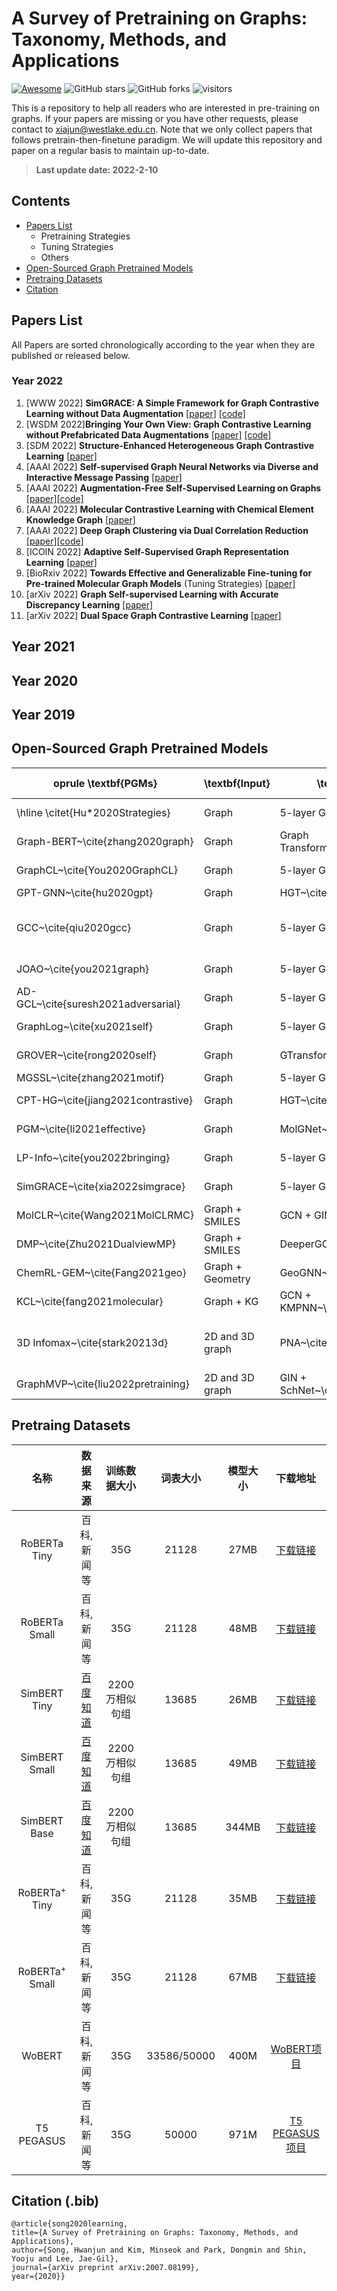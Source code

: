 # A Survey of Pretraining on Graphs: Taxonomy, Methods, and Applications
[![Awesome](https://awesome.re/badge.svg)](https://awesome.re) ![GitHub stars](https://img.shields.io/github/stars/JaydenXia-tech/awesome-self-supervised-learning-for-graphs?color=yellow)  ![GitHub forks](https://img.shields.io/github/forks/SXKDZ/awesome-self-supervised-learning-for-graphs?color=green&label=Fork)  ![visitors](https://visitor-badge.glitch.me/badge?page_id=SXKDZ.awesome-self-supervised-learning-for-graphs)

This is a repository to help all readers who are interested in pre-training on graphs. 
If your papers are missing or you have other requests, please contact to <xiajun@westlake.edu.cn>. Note that we only collect papers that follows pretrain-then-finetune paradigm. We will update this repository and paper on a regular basis to maintain up-to-date.
> **Last update date: 2022-2-10**

## Contents
- [Papers List](#papers)
  <a name="prestrategies"></a>
  + Pretraining Strategies
  <a name="tunestrategies"></a>
  + Tuning Strategies
  <a name="others"></a>
  + Others
- [Open-Sourced Graph Pretrained Models](#PGMs)
- [Pretraing Datasets](#Datasets)
- [Citation](#Cite)

<a name="papers"></a>
## Papers List
All Papers are sorted chronologically according to the year when they are published or released below.
### Year 2022
1. [WWW 2022] **SimGRACE: A Simple Framework for Graph Contrastive Learning without Data Augmentation** [[paper]](https://arxiv.org/pdf/2202.03104.pdf) [[code]](https://github.com/junxia97/SimGRACE)
4. [WSDM 2022]**Bringing Your Own View: Graph Contrastive Learning without Prefabricated Data Augmentations** [[paper]](https://arxiv.org/abs/2201.01702) [[code]](https://github.com/Shen-Lab/GraphCL_Automated)
5. [SDM 2022] **Structure-Enhanced Heterogeneous Graph Contrastive Learning** [[paper]](https://sxkdz.github.io/files/publications/SDM/STENCIL/STENCIL.pdf)
6. [AAAI 2022] **Self-supervised Graph Neural Networks via Diverse and Interactive Message Passing** [[paper]](https://yangliang.github.io/pdf/aaai22.pdf)
9. [AAAI 2022] **Augmentation-Free Self-Supervised Learning on Graphs** [[paper]](https://arxiv.org/pdf/2112.02472.pdf)[[code]](https://github.com/Namkyeong/AFGRL)
10. [AAAI 2022] **Molecular Contrastive Learning with Chemical Element Knowledge Graph** [[paper]](https://arxiv.org/pdf/2112.00544.pdf)
13. [AAAI 2022] **Deep Graph Clustering via Dual Correlation Reduction** [[paper]](https://arxiv.org/pdf/2112.14772)[[code]](https://github.com/yueliu1999/DCRN)
14. [ICOIN 2022] **Adaptive Self-Supervised Graph Representation Learning** [[paper]](https://ieeexplore.ieee.org/abstract/document/9687176)
15. [BioRxiv 2022] **Towards Effective and Generalizable Fine-tuning for Pre-trained Molecular Graph Models** (Tuning Strategies) [[paper]](https://www.biorxiv.org/content/10.1101/2022.02.03.479055v1)
16. [arXiv 2022] **Graph Self-supervised Learning with Accurate Discrepancy Learning** [[paper]](https://arxiv.org/pdf/2202.02989.pdf)
17. [arXiv 2022] **Dual Space Graph Contrastive Learning** [[paper]](https://arxiv.org/pdf/2201.07409.pdf)

## Year 2021
## Year 2020
## Year 2019

<a name="PGMs"></a>
## Open-Sourced Graph Pretrained Models
| oprule \textbf{PGMs}                | \textbf{Input}   | \textbf{Architecture}                   | \textbf{Pretraining Task} | \textbf{Pretraining Database}                   | \textbf{\# Params.} |
|-------------------------------------|------------------|-----------------------------------------|---------------------------|-------------------------------------------------|---------------------|
| \hline \citet{Hu*2020Strategies}    | Graph            | 5-layer GIN                             | GCP + MCM                 | ZINC15 (2M) + ChEMBL (456K)                     | $\sim$ 2M           |
| Graph-BERT~\cite{zhang2020graph}    | Graph            | Graph Transformer~\cite{zhang2020graph} | GAEs                      | Cora + CiteSeer + PubMed                        | N/A                 |
| GraphCL~\cite{You2020GraphCL}       | Graph            | 5-layer GIN                             | IND                       | ZINC15 (2M) + ChEMBL (456K)                     | $\sim$ 2M           |
| GPT-GNN~\cite{hu2020gpt}            | Graph            | HGT~\cite{hu2020heterogeneous}          | GAM                       | OAG + Amazon                                    | N/A                 |
| GCC~\cite{qiu2020gcc}               | Graph            | 5-layer GIN                             | IND                       | Academia + DBLP + IMDB + Facebook + LiveJournal | \textless1M         |
| JOAO~\cite{you2021graph}            | Graph            | 5-layer GIN                             | IND                       | ZINC15 (2M) + ChEMBL (456K)                     | $\sim$ 2M           |
| AD-GCL~\cite{suresh2021adversarial} | Graph            | 5-layer GIN                             | IND                       | ZINC15 (2M) + ChEMBL (456K)                     | $\sim$ 2M           |
| GraphLog~\cite{xu2021self}          | Graph            | 5-layer GIN                             | IND                       | ZINC15 (2M) + ChEMBL (456K)                     | $\sim$ 2M           |
| GROVER~\cite{rong2020self}          | Graph            | GTransformer~\cite{rong2020self}        | GCP + MCM                 | ZINC + ChEMBL (10M)                             | 48M$\sim$100M       |
| MGSSL~\cite{zhang2021motif}         | Graph            | 5-layer GIN                             | MCM + GAM                 | ZINC15 (250K)                                   | $\sim$ 2M           |
| CPT-HG~\cite{jiang2021contrastive}  | Graph            | HGT~\cite{hu2020heterogeneous}          | IND                       | DBLP + YELP + Aminer                            | N/A                 |
| PGM~\cite{li2021effective}          | Graph            | MolGNet~\cite{li2021effective}          | RCD + MCM                 | ZINC + ChEMBL (11M)                             | 53M                 |
| LP-Info~\cite{you2022bringing}      | Graph            | 5-layer GIN                             | IND                       | ZINC15 (2M) + ChEMBL (456K)                     | $\sim$ 2M           |
| SimGRACE~\cite{xia2022simgrace}     | Graph            | 5-layer GIN                             | IND                       | ZINC15 (2M) + ChEMBL (456K)                     | $\sim$ 2M           |
| MolCLR~\cite{Wang2021MolCLRMC}      | Graph + SMILES   | GCN + GIN                               | IND                       | PubChem (10M)                                   | N/A                 |
| DMP~\cite{Zhu2021DualviewMP}        | Graph + SMILES   | DeeperGCN + Transformer                 | MCM + IND                 | PubChem (110M)                                  | 104.1 M             |
| ChemRL-GEM~\cite{Fang2021geo}       | Graph + Geometry | GeoGNN~\cite{Fang2021geo}               | MCM+GCP                   | ZINC15 (20M)                                    | N/A                 |
| KCL~\cite{fang2021molecular}        | Graph + KG       | GCN + KMPNN~\cite{fang2021molecular}    | IND                       | ZINC15 (250K)                                   | \textless 1M        |
| 3D Infomax~\cite{stark20213d}       | 2D and 3D graph  | PNA~\cite{corso2020principal}           | IND                       | QM9(50K) + GEOM-drugs(140K) + QMugs(620K)       | N/A                 |
| GraphMVP~\cite{liu2022pretraining}  | 2D and 3D graph  | GIN + SchNet~\cite{NIPS2017_303ed4c6}   | IND + GAEs                | GEOM (50k)             | $\sim$ 2M  |



<a name="Datasets"></a>
## Pretraing Datasets
| 名称           | 数据来源     | 训练数据大小 | 词表大小 | 模型大小 | 下载地址 |
| :----------:  | :---------: | :---------:| :------: | :------: | :------: |
| RoBERTa Tiny  | 百科,新闻 等  |     35G    | 21128    | 27MB | [下载链接](https://open.zhuiyi.ai/releases/nlp/models/zhuiyi/chinese_roberta_L-4_H-312_A-12.zip) |
| RoBERTa Small | 百科,新闻 等  |     35G    | 21128  | 48MB  | [下载链接](https://open.zhuiyi.ai/releases/nlp/models/zhuiyi/chinese_roberta_L-6_H-384_A-12.zip) |
| SimBERT Tiny  | [百度知道](http://zhidao.baidu.com/) | 2200万相似句组 | 13685  | 26MB  | [下载链接](https://open.zhuiyi.ai/releases/nlp/models/zhuiyi/chinese_simbert_L-4_H-312_A-12.zip) |
| SimBERT Small  | [百度知道](http://zhidao.baidu.com/) | 2200万相似句组 | 13685  | 49MB  | [下载链接](https://open.zhuiyi.ai/releases/nlp/models/zhuiyi/chinese_simbert_L-6_H-384_A-12.zip) |
| SimBERT Base  | [百度知道](http://zhidao.baidu.com/) | 2200万相似句组 | 13685  | 344MB  | [下载链接](https://open.zhuiyi.ai/releases/nlp/models/zhuiyi/chinese_simbert_L-12_H-768_A-12.zip) |
| RoBERTa<sup>+</sup> Tiny  | 百科,新闻 等  |     35G    | 21128    | 35MB | [下载链接](https://open.zhuiyi.ai/releases/nlp/models/zhuiyi/chinese_roberta_L-4_H-312_A-12_K-104.zip) |
| RoBERTa<sup>+</sup> Small | 百科,新闻 等  |     35G    | 21128  | 67MB  | [下载链接](https://open.zhuiyi.ai/releases/nlp/models/zhuiyi/chinese_roberta_L-6_H-384_A-12_K-128.zip) |
| WoBERT | 百科,新闻 等  |     35G    | 33586/50000  | 400M  | [WoBERT项目](https://github.com/ZhuiyiTechnology/WoBERT) |
| T5 PEGASUS | 百科,新闻 等  |     35G    | 50000  | 971M  | [T5 PEGASUS项目](https://github.com/ZhuiyiTechnology/t5-pegasus) |


## __Citation (.bib)__ </br>
```
@article{song2020learning,
title={A Survey of Pretraining on Graphs: Taxonomy, Methods, and Applications},
author={Song, Hwanjun and Kim, Minseok and Park, Dongmin and Shin, Yooju and Lee, Jae-Gil},
journal={arXiv preprint arXiv:2007.08199},
year={2020}}
```

